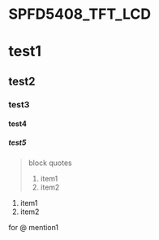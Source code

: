 # SPFD5408_TFT_LCD

# test1

## test2

### test3

#### test4

##### test5

> block quotes
> 1. item1
> 2. item2

1. item1
2. item2


for @ mention1



